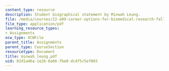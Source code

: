 ```yaml
---
content_type: resource
description: Student biographical statement by Minwah Leung.
file: /media/courses/22-a09-career-options-for-biomedical-research-fall-2006/82d1a46a1e268a66fbe8dc4f5c5ef003_minwah_leung.pdf
file_type: application/pdf
learning_resource_types:
- Assignments
ocw_type: OCWFile
parent_title: Assignments
parent_type: CourseSection
resourcetype: Document
title: minwah_leung.pdf
uid: 82d1a46a-1e26-8a66-fbe8-dc4f5c5ef003
---
```

